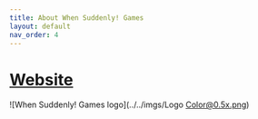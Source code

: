 ```yaml
---
title: About When Suddenly! Games
layout: default
nav_order: 4
---
```

# [Website](https://www.whensuddenly.games)

![When Suddenly! Games logo](../../imgs/Logo Color@0.5x.png)
